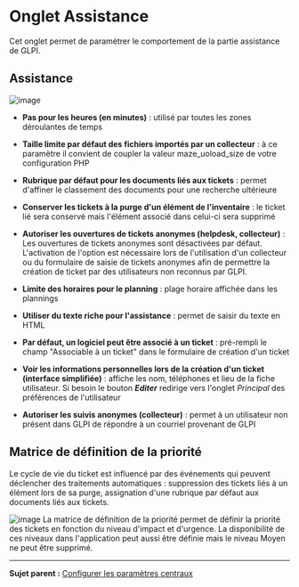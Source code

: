Onglet Assistance
=================

Cet onglet permet de paramétrer le comportement de la partie assistance de GLPI.

Assistance
----------
![image](docs/image/configAssistance.png)

- **Pas pour les heures (en minutes)** : utilisé par toutes les zones déroulantes de temps

- **Taille limite par défaut des fichiers importés par un collecteur** : à ce paramètre il convient de coupler la valeur maze_uoload_size de votre configuration PHP

- **Rubrique par défaut pour les documents liés aux tickets** : permet d'affiner le classement des documents pour une recherche ultérieure

- **Conserver les tickets à la purge d'un élément de l'inventaire** : le ticket lié sera conservé mais l'élément associé dans celui-ci sera supprimé

- **Autoriser les ouvertures de tickets anonymes (helpdesk, collecteur)** : Les ouvertures de tickets anonymes sont désactivées par défaut. L'activation de l'option est nécessaire lors de l'utilisation d'un collecteur ou du formulaire de saisie de tickets anonymes afin de permettre la création de ticket par des utilisateurs non reconnus par GLPI.

- **Limite des horaires pour le planning** : plage horaire affichée dans les plannings

- **Utiliser du texte riche pour l'assistance** : permet de saisir du texte en HTML

- **Par défaut, un logiciel peut être associé à un ticket** : pré-rempli le champ "Associable à un ticket" dans le formulaire de création d'un ticket

- **Voir les informations personnelles lors de la création d'un ticket (interface simplifiée)** : affiche les nom, téléphones et lieu de la fiche utilisateur. Si besoin le bouton ***Editer*** redirige vers l'onglet *Principal* des préférences de l'utilisateur

- **Autoriser les suivis anonymes (collecteur)** : permet à un utilisateur non présent dans GLPI de répondre à un courriel provenant de GLPI


Matrice de définition de la priorité
------------------------------------
Le cycle de vie du ticket est influencé par des événements qui peuvent déclencher des traitements automatiques : suppression des tickets liés à un élément lors de sa purge, assignation d'une rubrique par défaut aux documents liés aux tickets.

![image](docs/image/configMatrice.png)
La matrice de définition de la priorité permet de définir la priorité des tickets en fonction du niveau d'impact et d'urgence. La disponibilité de ces niveaux dans l'application peut aussi être définie mais le niveau Moyen ne peut être supprimé.

-----
**Sujet parent :** [Configurer les paramètres centraux](08_Module_Configuration/06_Générale/01_Configures_les_paramètres_centraux.md)